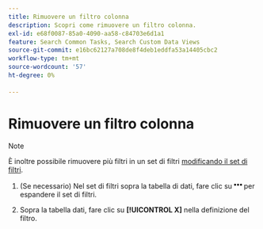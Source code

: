 ```yaml
---
title: Rimuovere un filtro colonna
description: Scopri come rimuovere un filtro colonna.
exl-id: e68f0087-85a0-4090-aa58-c84703e6d1a1
feature: Search Common Tasks, Search Custom Data Views
source-git-commit: e16bc62127a708de8f4deb1eddfa53a14405cbc2
workflow-type: tm+mt
source-wordcount: '57'
ht-degree: 0%

---
```


# Rimuovere un filtro colonna

>[!NOTE]
>
>È inoltre possibile rimuovere più filtri in un set di filtri [modificando il set di filtri](/help/search-social-commerce/common-tasks/data-views/ad-hoc-settings/column-filter-edit.md).

1. (Se necessario) Nel set di filtri sopra la tabella di dati, fare clic su ![Altro](/help/search-social-commerce/assets/more-filters.png "Altro") per espandere il set di filtri.

1. Sopra la tabella dati, fare clic su **[!UICONTROL X]** nella definizione del filtro.
